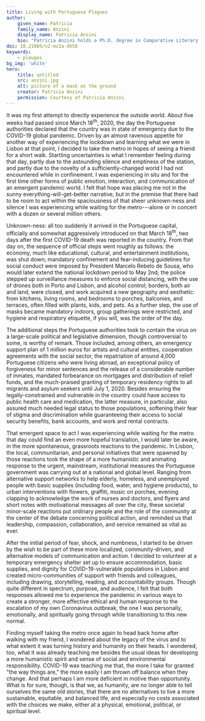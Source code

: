 ```yaml
---
title: Living with Portuguese Plagues
author:
    given_name: Patricia
    family_name: Anzini
    display_name: Patricia Anzini
    bio: "Patricia Anzini holds a Ph.D. degree in Comparative Literary Studies from Northwestern University (2018). At Universidade Católica Portuguesa, she is the Program Assistant of its Doctoral School, the Executive Director of The Lisbon Consortium, and a researcher at the Research Centre for Communication and Culture. She studies Brazilian culture, hemispheric and transnational literature, poetry and poetics, and Walt Whitman."
doi: 10.21985/n2-mz2a-dh50
keywords:
    - plauges
bg_img: 'white'
hero:
    title: untitled
    src: anzini.jpg
    alt: picture of a mask on the ground 
    creator: Patricia Anzini 
    permission: Courtesy of Patricia Anzini
---
```


It was my first attempt to directly experience the outside world. About five weeks had passed since March 18<sup>th</sup>, 2020, the day the Portuguese authorities declared that the country was in state of emergency due to the COVID-19 global pandemic. Driven by an almost ravenous appetite for another way of experiencing the lockdown and learning what we were in Lisbon at that point, I decided to take the metro in hopes of seeing a friend for a short walk. Startling uncertainties is what I remember feeling during that day, partly due to the astounding silence and emptiness of the station, and partly due to the novelty of a sufficiently-changed world I had not encountered while in confinement. I was experiencing in situ and for the first time other forms of public emotion, interaction, and communication of an emergent pandemic world. I felt that hope was placing me not in the sunny everything-will-get-better narrative, but in the premise that there had to be room to act within the spaciousness of that sheer unknown-ness and silence I was experiencing while waiting for the metro---alone or in concert with a dozen or several million others.

Unknown-ness: all too suddenly it arrived in the Portuguese capital, officially and somewhat aggressively introduced on that March 18<sup>th</sup>, two days after the first COVID-19 death was reported in the country. From that day on, the sequence of official steps went roughly as follows: the economy, much like educational, cultural, and entertainment institutions, was shut down; mandatory confinement and fear-inducing guidelines for social conduct were imposed by President Marcelo Rebelo de Sousa, who would later extend the national lockdown period to May 2nd; the police stepped up surveillance measures to enforce social distancing, with the use of drones both in Porto and Lisbon, and alcohol control; borders, both air and land, were closed, and work acquired a new geography and aesthetic: from kitchens, living rooms, and bedrooms to porches, balconies, and terraces, often filled with plants, kids, and pets. As a further step, the use of masks became mandatory indoors, group gatherings were restricted, and hygiene and respiratory etiquette, if you will, was the order of the day. 

The additional steps the Portuguese authorities took to contain the virus on a large-scale political and legislative dimension, though controversial to some, is worthy of remark. Those included, among others, an emergency support plan of 1 million euros for artists and cultural entities, cooperation agreements with the social sector, the repatriation of around 4,000 Portuguese citizens who were living abroad, an exceptional policy of forgiveness for minor sentences and the release of a considerable number of inmates, mandated forbearance on mortgages and distribution of relief funds, and the much-praised granting of temporary residency rights to all migrants and asylum seekers until July 1, 2020. Besides ensuring the legally-constrained and vulnerable in the country could have access to public health care and medication, the latter measure, in particular, also assured much needed legal status to those populations, softening their fear of stigma and discrimination while guaranteeing their access to social security benefits, bank accounts, and work and rental contracts. 

That emergent space to act I was experiencing while waiting for the metro that day could find an even more hopeful translation, I would later be aware, in the more spontaneous, grassroots reactions to the pandemic. In Lisbon, the local, communitarian, and personal initiatives that were spawned by those reactions took the shape of a more humanistic and animating response to the urgent, mainstream, institutional measures the Portuguese government was carrying out at a national and global level. Ranging from alternative support networks to help elderly, homeless, and unemployed people with basic supplies (including food, water, and hygiene products), to urban interventions with flowers, graffiti, music on porches, evening clapping to acknowledge the work of nurses and doctors, and flyers and short notes with motivational messages all over the city, these societal minor-scale reactions put ordinary people and the role of the community at the center of the debate concerning political action, and reminded us that leadership, compassion, collaboration, and service remained as vital as ever.

After the initial period of fear, shock, and numbness, I started to be driven by the wish to be part of these more localized, community-driven, and alternative models of communication and action. I decided to volunteer at a temporary emergency shelter set up to ensure accommodation, basic supplies, and dignity for COVID-19-vulnerable populations in Lisbon and created micro-communities of support with friends and colleagues, including drawing, storytelling, reading, and accountability groups. Though quite different in spectrum, purpose, and audience, I felt that both responses allowed me to experience the pandemic in various ways to create a stronger, more effective ethical and human response to the escalation of my own Coronavirus outbreak, the one I was personally, emotionally, and spiritually going through while transitioning to this new normal. 

Finding myself taking the metro once again to head back home after walking with my friend, I wondered about the legacy of the virus and to what extent it was turning history and humanity on their heads. I wondered, too, what it was already teaching me besides the usual ideas for developing a more humanistic spirit and sense of social and environmental responsibility. COVID-19 was teaching me that, the more I take for granted "the way things are," the more easily I am thrown off balance when they change. And that perhaps I am more deficient in motive than opportunity. What is for sure, though, is that we, as humanity, are no longer able to tell ourselves the same old stories, that there are no alternatives to live a more sustainable, equitable, and balanced life, and especially no costs associated with the choices we make, either at a physical, emotional, political, or spiritual level.
